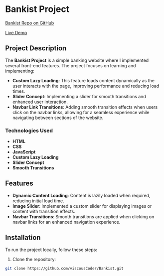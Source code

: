 # Bankist Project

[Bankist Repo on GitHub](https://github.com/viscousCoder/Bankist.git)

[Live Demo](https://banker01.netlify.app/)

## Project Description

The **Bankist Project** is a simple banking website where I implemented several front-end features. The project focuses on learning and implementing:

- **Custom Lazy Loading**: This feature loads content dynamically as the user interacts with the page, improving performance and reducing load times.
- **Slider Concept**: Implementing a slider for smooth transitions and enhanced user interaction.
- **Navbar Link Transitions**: Adding smooth transition effects when users click on the navbar links, allowing for a seamless experience while navigating between sections of the website.

### Technologies Used

- **HTML**
- **CSS**
- **JavaScript**
- **Custom Lazy Loading**
- **Slider Concept**
- **Smooth Transitions**

## Features

- **Dynamic Content Loading**: Content is lazily loaded when required, reducing initial load time.
- **Image Slider**: Implemented a custom slider for displaying images or content with transition effects.
- **Navbar Transitions**: Smooth transitions are applied when clicking on navbar links for an enhanced navigation experience.

## Installation

To run the project locally, follow these steps:

1. Clone the repository:

```bash
git clone https://github.com/viscousCoder/Bankist.git
```
